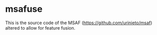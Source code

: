 # msafuse
This is the source code of the MSAF (https://github.com/urinieto/msaf) altered to allow for feature fusion. 